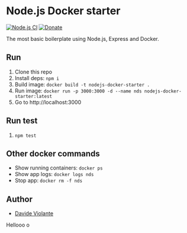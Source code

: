 # Node.js Docker starter

[![Node.js CI](https://github.com/DavideViolante/nodejs-docker-starter/workflows/Node.js%20CI/badge.svg)](https://github.com/DavideViolante/nodejs-docker-starter/actions?query=workflow%3A%22Node.js+CI%22) [![Donate](https://img.shields.io/badge/paypal-donate-179BD7.svg)](https://www.paypal.me/dviolante)

The most basic boilerplate using Node.js, Express and Docker.

## Run

1. Clone this repo
2. Install deps: `npm i`
3. Build image: `docker build -t nodejs-docker-starter .`
4. Run image: `docker run -p 3000:3000 -d --name nds nodejs-docker-starter:latest`
5. Go to http://localhost:3000

## Run test

1. `npm test`

## Other docker commands

- Show running containers: `docker ps`
- Show app logs: `docker logs nds`
- Stop app: `docker rm -f nds`

## Author

- [Davide Violante](https://github.com/DavideViolante)

Hellooo o
